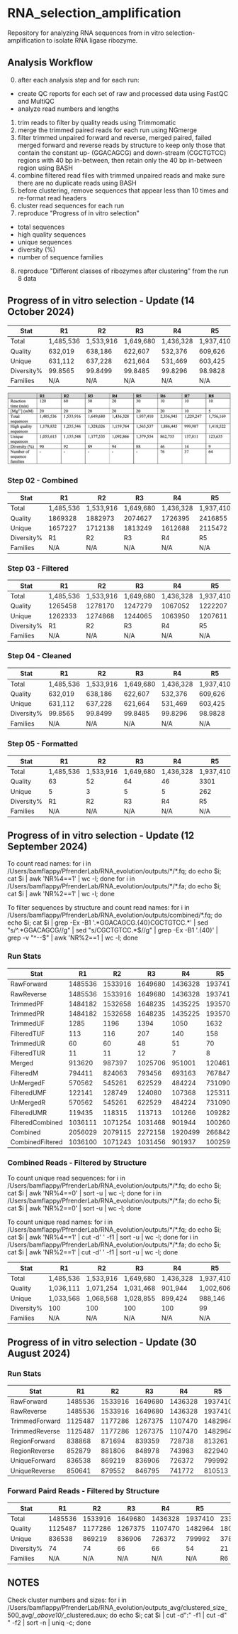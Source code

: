 # RNA_selection_amplification

Repository for analyzing RNA sequences from in vitro selection-amplification to isolate RNA ligase ribozyme.

## Analysis Workflow

0. after each analysis step and for each run:
- create QC reports for each set of raw and processed data using FastQC and MultiQC
- analyze read numbers and lengths 
1. trim reads to filter by quality reads using Trimmomatic
2. merge the trimmed paired reads for each run using NGmerge
3. filter trimmed unpaired forward and reverse, merged paired, failed merged forward and reverse reads by structure to keep only those that contain the constant up- (GGACAGCG) and down-stream (CGCTGTCC) regions with 40 bp in-between, then retain only the 40 bp in-between region using BASH
4. combine filtered read files with trimmed unpaired reads and make sure there are no duplicate reads using BASH
5. before clustering, remove sequences that appear less than 10 times and re-format read headers
6. cluster read sequences for each run
7. reproduce "Progress of in vitro selection"
- total sequences
- high quality sequences
- unique sequences
- diversity (%)
- number of sequence families
8. reproduce "Different classes of ribozymes after clustering" from the run 8 data

## Progress of in vitro selection - Update (14 October 2024)

| Stat | R1 | R2 | R3 | R4 | R5 | R6 | R7 | R8 | D1 | D2 | D3 |
| --- | --- | --- | --- | --- | --- | --- | --- | --- | --- | --- | --- |
| Total | 1,485,536 | 1,533,916 | 1,649,680 | 1,436,328 | 1,937,410 | 2,336,945 | 1,229,247 | 1,756,169 | 1,226,539 | 1,090,909 | 1,656,088 |
| Quality | 632,019 | 638,186 | 622,607 | 532,376 | 609,626 | 572,035 | 353,891 | 558,886 | 524,920 | 484,648 | 698,698 |
| Unique | 631,112 | 637,228 | 621,664 | 531,469 | 603,425 | 360,806 | 103,259 | 149,949 | 517,947 | 458,560 | 632,000 |
| Diversity% | 99.8565 | 99.8499 | 99.8485 | 99.8296 | 98.9828 | 63.0741 | 29.1782 | 26.8300 | 98.6716 | 94.6171 | 90.4540 |
| Families | N/A | N/A | N/A | N/A | N/A | 3,433 | 1,814 | 1,006 | N/A | N/A | N/A |

![Progress of in vitro selection - OG](images/Progress_of_in_vitro_selection.png)

### Step 02 - Combined

| Stat | R1 | R2 | R3 | R4 | R5 | R6 | R7 | R8 | D1 | D2 | D3 |
| --- | --- | --- | --- | --- | --- | --- | --- | --- | --- | --- | --- |
| Total | 1,485,536 | 1,533,916 | 1,649,680 | 1,436,328 | 1,937,410 | 2,336,945 | 1,229,247 | 1,756,169 | 1,226,539 | 1,090,909 | 1,656,088 |
| Quality | 1869328 | 1882973 | 2074627 | 1726395 | 2416855 | 2896900 | 1489558 | 2240022 | 1553656 | 1337026 | 2077312 |
| Unique | 1657227 | 1712138 | 1813249 | 1612688 | 2115472 | 1709142 | 549695 | 751481 | 1388018 | 1217610 | 1744650 |
| Diversity% | R1 | R2 | R3 | R4 | R5 | R6 | R7 | R8 | D1 | D2 | D3 |
| Families | N/A | N/A | N/A | N/A | N/A | R6 | R7 | R8 | N/A | N/A | N/A |

### Step 03 - Filtered

| Stat | R1 | R2 | R3 | R4 | R5 | R6 | R7 | R8 | D1 | D2 | D3 |
| --- | --- | --- | --- | --- | --- | --- | --- | --- | --- | --- | --- |
| Total | 1,485,536 | 1,533,916 | 1,649,680 | 1,436,328 | 1,937,410 | 2,336,945 | 1,229,247 | 1,756,169 | 1,226,539 | 1,090,909 | 1,656,088 |
| Quality | 1265458 | 1278170 | 1247279 | 1067052 | 1222207 | 1147067 | 708882 | 1118288 | 1050290 | 969677 | 1398173 |
| Unique | 1262333 | 1274868 | 1244065 | 1063950 | 1207611 | 737192 | 220609 | 318830 | 1028429 | 912335 | 1256095 |
| Diversity% | R1 | R2 | R3 | R4 | R5 | R6 | R7 | R8 | D1 | D2 | D3 |
| Families | N/A | N/A | N/A | N/A | N/A | R6 | R7 | R8 | N/A | N/A | N/A |

### Step 04 - Cleaned

| Stat | R1 | R2 | R3 | R4 | R5 | R6 | R7 | R8 | D1 | D2 | D3 |
| --- | --- | --- | --- | --- | --- | --- | --- | --- | --- | --- | --- |
| Total | 1,485,536 | 1,533,916 | 1,649,680 | 1,436,328 | 1,937,410 | 2,336,945 | 1,229,247 | 1,756,169 | 1,226,539 | 1,090,909 | 1,656,088 |
| Quality | 632,019 | 638,186 | 622,607 | 532,376 | 609,626 | 572,035 | 353,891 | 558,886 | 524,920 | 484,648 | 698,698 |
| Unique | 631,112 | 637,228 | 621,664 | 531,469 | 603,425 | 360,806 | 103,259 | 149,949 | 517,947 | 458,560 | 632,000 |
| Diversity% | 99.8565 | 99.8499 | 99.8485 | 99.8296 | 98.9828 | 63.0741 | 29.1782 | 26.8300 | 98.6716 | 94.6171 | 90.4540 |
| Families | N/A | N/A | N/A | N/A | N/A | 678,919 | 173,591 | 262,776 | N/A | N/A | N/A |

### Step 05 - Formatted

| Stat | R1 | R2 | R3 | R4 | R5 | R6 | R7 | R8 | D1 | D2 | D3 |
| --- | --- | --- | --- | --- | --- | --- | --- | --- | --- | --- | --- |
| Total | 1,485,536 | 1,533,916 | 1,649,680 | 1,436,328 | 1,937,410 | 2,336,945 | 1,229,247 | 1,756,169 | 1,226,539 | 1,090,909 | 1,656,088 |
| Quality | 63 | 52 | 64 | 46 | 3301 | 201922 | 245066 | 403335 | 992 | 17480 | 46229 |
| Unique | 5 | 3 | 5 | 5 | 262 | 3827 | 2574 | 2008 | 57 | 679 | 1568 |
| Diversity% | R1 | R2 | R3 | R4 | R5 | R6 | R7 | R8 | D1 | D2 | D3 |
| Families | N/A | N/A | N/A | N/A | N/A | 3433 | 1814 | 1006 | N/A | N/A | N/A |

## Progress of in vitro selection - Update (12 September 2024)

To count read names:
for i in /Users/bamflappy/PfrenderLab/RNA_evolution/outputs/\*/\*\.fq; do echo \$i; cat $i | awk 'NR%4==1' | wc -l; done
for i in /Users/bamflappy/PfrenderLab/RNA_evolution/outputs/\*/\*\.fa; do echo \$i; cat $i | awk 'NR%2==1' | wc -l; done

To filter sequences by structure and count read names:
for i in /Users/bamflappy/PfrenderLab/RNA_evolution/outputs/combined/\*\.fq; do echo \$i; cat \$i | grep -Ex -B1 '.\*GGACAGCG.{40}CGCTGTCC.\*' | sed "s/^.\*GGACAGCG//g" | sed "s/CGCTGTCC.\*\$//g" | grep -Ex -B1 '.{40}' | grep -v "^--$" | awk 'NR%2==1 | wc -l; done

### Run Stats

| Stat | R1 | R2 | R3 | R4 | R5 | R6 | R7 | R8 | D1 | D2 | D3 |
| --- | --- | --- | --- | --- | --- | --- | --- | --- | --- | --- | --- |
| RawForward | 1485536 | 1533916 | 1649680 | 1436328 | 1937410 | 2336945 | 1229247 | 1756169 | 1226539 | 1090909 | 1656088 |
| RawReverse | 1485536 | 1533916 | 1649680 | 1436328 | 1937410 | 2336945 | 1229247 | 1756169 | 1226539 | 1090909 | 1656088 |
| TrimmedPF | 1484182 | 1532658 | 1648235 | 1435225 | 1935700 | 2334968 | 1228211 | 1754397 | 1225204 | 1089533 | 1654299 |
| TrimmedPR | 1484182 | 1532658 | 1648235 | 1435225 | 1935700 | 2334968 | 1228211 | 1754397 | 1225204 | 1089533 | 1654299 |
| TrimmedUF | 1285 | 1196 | 1394 | 1050 | 1632 | 1884 | 976 | 1697 | 1297 | 1352 | 1738 |
| FilteredTUF | 113 | 116 | 207 | 140 | 158 | 113 | 86 | 163 | 186 | 346 | 229 |
| TrimmedUR | 60 | 60 | 48 | 51 | 70 | 85 | 54 | 71 | 38 | 21 | 48 |
| FilteredTUR | 11 | 11 | 12 | 7 | 8 | 24 | 6 | 11 | 5 | 2 | 4 |
| Merged | 913620 | 987397 | 1025706 | 951001 | 1204610 | 1472342 | 799622 | 1049155 | 663634 | 619174 | 911598 |
| FilteredM | 794411 | 824063 | 793456 | 693163 | 767847 | 715212 | 453821 | 697759 | 606866 | 561247 | 810341 |
| UnMergedF | 570562 | 545261 | 622529 | 484224 | 731090 | 862626 | 428589 | 705242 | 561570 | 470359 | 742701 |
| FilteredUMF | 122141 | 128749 | 124080 | 107368 | 125311 | 112480 | 75136 | 115697 | 187021 | 179105 | 246300 |
| UnMergedR | 570562 | 545261 | 622529 | 484224 | 731090 | 862626 | 428589 | 705242 | 561570 | 470359 | 742701 |
| FilteredUMR | 119435 | 118315 | 113713 | 101266 | 109282 | 103501 | 63748 | 100765 | 154110 | 141484 | 205815 |
| FilteredCombined | 1036111 | 1071254 | 1031468 | 901944 | 1002606 | 931330 | 592797 | 914395 | 948188 | 882184 | 1262689 |
| Combined | 2056029 | 2079115 | 2272158 | 1920499 | 2668422 | 3199478 | 1657776 | 2461336 | 1788071 | 1561244 | 2398738 |
| CombinedFiltered | 1036100 | 1071243 | 1031456 | 901937 | 1002598 | 931306 | 592791 | 914384 | 948183 | 882182 | 1262685 |

### Combined Reads - Filtered by Structure

To count unique read sequences:
for i in /Users/bamflappy/PfrenderLab/RNA_evolution/outputs/\*/\*\.fq; do echo \$i; cat $i | awk 'NR%4==0' | sort -u | wc -l; done
for i in /Users/bamflappy/PfrenderLab/RNA_evolution/outputs/\*/\*\.fa; do echo \$i; cat $i | awk 'NR%2==0' | sort -u | wc -l; done

To count unique read names:
for i in /Users/bamflappy/PfrenderLab/RNA_evolution/outputs/\*/\*\.fq; do echo \$i; cat $i | awk 'NR%4==1' | cut -d' ' -f1 | sort -u | wc -l; done
for i in /Users/bamflappy/PfrenderLab/RNA_evolution/outputs/\*/\*\.fa; do echo \$i; cat $i | awk 'NR%2==1' | cut -d' ' -f1 | sort -u | wc -l; done

| Stat | R1 | R2 | R3 | R4 | R5 | R6 | R7 | R8 | D1 | D2 | D3 |
| --- | --- | --- | --- | --- | --- | --- | --- | --- | --- | --- | --- |
| Total | 1,485,536 | 1,533,916 | 1,649,680 | 1,436,328 | 1,937,410 | 2,336,945 | 1,229,247 | 1,756,169 | 1,226,539 | 1,090,909 | 1,656,088 |
| Quality | 1,036,111 | 1,071,254 | 1,031,468 | 901,944 | 1,002,606 | 931,330 | 592,797 | 914,395 | 948,188 | 882,184 | 1,262,689 |
| Unique | 1,033,568 | 1,068,568 | 1,028,855 | 899,424 | 988,146 | 503,256 | 82,177 | 74,546 | 929,757 | 824,867 | 1,114,276 |
| Diversity% | 100 | 100 | 100 | 100 | 99 | 54 | 14 | 0.1 | 98 | 94 | 88 |
| Families | N/A | N/A | N/A | N/A | N/A | R6 | R7 | R8 | N/A | N/A | N/A |

## Progress of in vitro selection - Update (30 August 2024)

### Run Stats

| Stat | R1 | R2 | R3 | R4 | R5 | R6 | R7 | R8 | D1 | D2 | D3 |
| --- | --- | --- | --- | --- | --- | --- | --- | --- | --- | --- | --- |
| RawForward | 1485536 | 1533916 | 1649680 | 1436328 | 1937410 | 2336945 | 1229247 | 1756169 | 1226539 | 1090909 | 1656088 |
| RawReverse | 1485536 | 1533916 | 1649680 | 1436328 | 1937410 | 2336945 | 1229247 | 1756169 | 1226539 | 1090909 | 1656088 |
| TrimmedForward | 1125487 | 1177286 | 1267375 | 1107470 | 1482964 | 1800051 | 945991 | 1348014 | 913723 | 812516 | 1241307 |
| TrimmedReverse | 1125487 | 1177286 | 1267375 | 1107470 | 1482964 | 1800051 | 945991 | 1348014 | 913723 | 812516 | 1241307 |
| RegionForward | 838868 | 871694 | 839359 | 728738 | 813261 | 757042 | 479992 | 736784 | 721582 | 671629 | 960867 |
| RegionReverse | 852879 | 881806 | 848978 | 743983 | 822940 | 766913 | 486182 | 748219 | 712159 | 658461 | 951936 |
| UniqueForward | 836538 | 869219 | 836906 | 726372 | 799992 | 378395 | 38617 | 28478 | 705348 | 621216 | 830676 |
| UniqueReverse | 850641 | 879552 | 846795 | 741772 | 810513 | 390711 | 46589 | 35600 | 696551 | 611718 | 828204 |

### Forward Paird Reads - Filtered by Structure

| Stat | R1 | R2 | R3 | R4 | R5 | R6 | R7 | R8 | D1 | D2 | D3 |
| --- | --- | --- | --- | --- | --- | --- | --- | --- | --- | --- | --- |
| Total | 1485536 | 1533916 | 1649680 | 1436328 | 1937410 | 2336945 | 1229247 | 1756169 | 1226539 | 1090909 | 1656088 |
| Quality | 1125487 | 1177286 | 1267375 | 1107470 | 1482964 | 1800051 | 945991 | 1348014 | 913723 | 812516 | 1241307 |
| Unique | 836538 | 869219 | 836906 | 726372 | 799992 | 378395 | 38617 | 28478 | 705348 | 621216 | 830676 |
| Diversity% | 74 | 74 | 66 | 66 | 54 | 21 | 4 | 2 | 77 | 77 | 67 |
| Families | N/A | N/A | N/A | N/A | N/A | R6 | R7 | R8 | N/A | N/A | N/A |

## NOTES

Check cluster numbers and sizes:
for i in /Users/bamflappy/PfrenderLab/RNA_evolution/outputs_avg/clustered_size_500_avg/*_above10/*_clustered.aux; do echo $i; cat $i | cut -d":" -f1 | cut -d" " -f2 | sort -n | uniq -c; done
